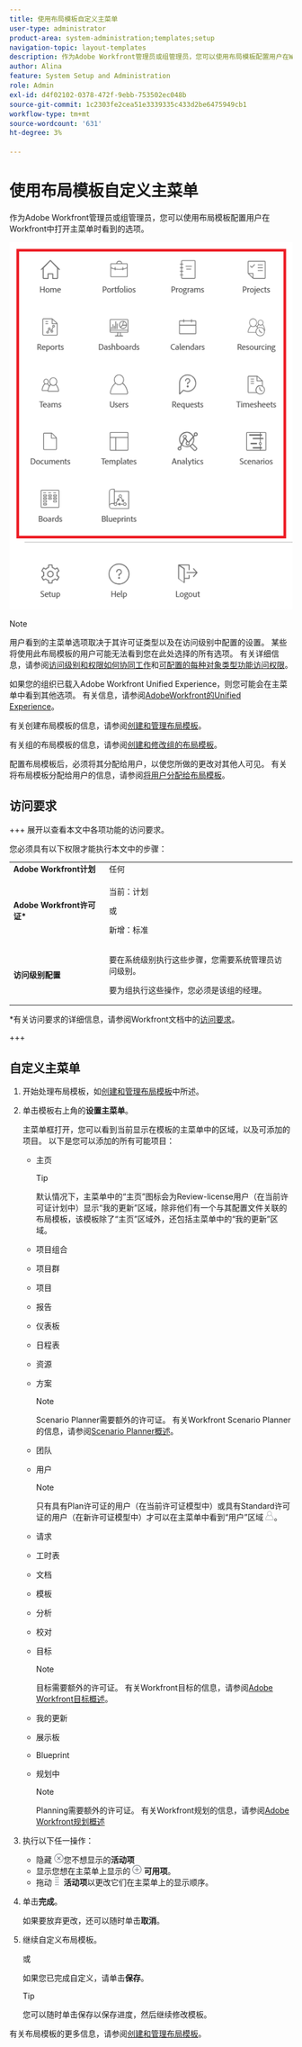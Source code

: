 ```yaml
---
title: 使用布局模板自定义主菜单
user-type: administrator
product-area: system-administration;templates;setup
navigation-topic: layout-templates
description: 作为Adobe Workfront管理员或组管理员，您可以使用布局模板配置用户在Workfront中打开主菜单时看到的选项。
author: Alina
feature: System Setup and Administration
role: Admin
exl-id: d4f02102-0378-472f-9ebb-753502ec048b
source-git-commit: 1c2303fe2cea51e3339335c433d2be6475949cb1
workflow-type: tm+mt
source-wordcount: '631'
ht-degree: 3%

---
```


# 使用布局模板自定义主菜单

<!--Audited: 01/2024-->

作为Adobe Workfront管理员或组管理员，您可以使用布局模板配置用户在Workfront中打开主菜单时看到的选项。

![主菜单选项](assets/main-menu-with-blueprints-no-branding.png)

>[!NOTE]
>
>用户看到的主菜单选项取决于其许可证类型以及在访问级别中配置的设置。 某些将使用此布局模板的用户可能无法看到您在此处选择的所有选项。 有关详细信息，请参阅[访问级别和权限如何协同工作](../../../administration-and-setup/add-users/access-levels-and-object-permissions/how-access-levels-permissions-work-together.md)和[可配置的每种对象类型功能访问权限](../../../administration-and-setup/add-users/access-levels-and-object-permissions/configurable-functionality-in-each-access-level-by-object-type.md)。
>
>如果您的组织已载入Adobe Workfront Unified Experience，则您可能会在主菜单中看到其他选项。 有关信息，请参阅[AdobeWorkfront的Unified Experience](/help/quicksilver/workfront-basics/navigate-workfront/workfront-navigation/adobe-unified-experience.md)。

有关创建布局模板的信息，请参阅[创建和管理布局模板](../use-layout-templates/create-and-manage-layout-templates.md)。

有关组的布局模板的信息，请参阅[创建和修改组的布局模板](../../../administration-and-setup/manage-groups/work-with-group-objects/create-and-modify-a-groups-layout-templates.md)。

配置布局模板后，必须将其分配给用户，以使您所做的更改对其他人可见。 有关将布局模板分配给用户的信息，请参阅[将用户分配给布局模板](../use-layout-templates/assign-users-to-layout-template.md)。

## 访问要求

+++ 展开以查看本文中各项功能的访问要求。

您必须具有以下权限才能执行本文中的步骤：

<table style="table-layout:auto"> 
 <col> 
 <col> 
 <tbody> 
  <tr> 
   <td role="rowheader"><strong>Adobe Workfront计划</strong></td> 
   <td>任何</td> 
  </tr> 
  <tr> 
   <td role="rowheader"><strong>Adobe Workfront许可证*</strong></td> 
   <td><p>当前：计划</p>
   或
   <p>新增：标准</p></td> 
  </tr> 
  <tr> 
   <td role="rowheader"><strong>访问级别配置</strong></td> 
   <td> <p>要在系统级别执行这些步骤，您需要系统管理员访问级别。</p>
    <p>要为组执行这些操作，您必须是该组的经理。</p> 
     </td> 
  </tr> 
 </tbody> 
</table>

*有关访问要求的详细信息，请参阅Workfront文档中的[访问要求](/help/quicksilver/administration-and-setup/add-users/access-levels-and-object-permissions/access-level-requirements-in-documentation.md)。

+++

## 自定义主菜单

1. 开始处理布局模板，如[创建和管理布局模板](../../../administration-and-setup/customize-workfront/use-layout-templates/create-and-manage-layout-templates.md)中所述。
1. 单击模板右上角的&#x200B;**设置主菜单**。

   主菜单框打开，您可以看到当前显示在模板的主菜单中的区域，以及可添加的项目。 以下是您可以添加的所有可能项目：
   * 主页

     >[!TIP]
     >
     >默认情况下，主菜单中的“主页”图标会为Review-license用户（在当前许可证计划中）显示“我的更新”区域，除非他们有一个与其配置文件关联的布局模板，该模板除了“主页”区域外，还包括主菜单中的“我的更新”区域。

   * 项目组合
   * 项目群
   * 项目
   * 报告
   * 仪表板
   * 日程表
   * 资源
   * 方案

     >[!NOTE]
     >
     >Scenario Planner需要额外的许可证。 有关Workfront Scenario Planner的信息，请参阅[Scenario Planner概述](../../../scenario-planner/scenario-planner-overview.md)。

   * 团队
   * 用户

     >[!NOTE]
     >
     >只有具有Plan许可证的用户（在当前许可证模型中）或具有Standard许可证的用户（在新许可证模型中）才可以在主菜单中看到“用户”区域![](assets/users-icon-in-main-menu.png)。

   * 请求
   * 工时表
   * 文档
   * 模板
   * 分析
   * 校对
   * 目标

     >[!NOTE]
     >
     >目标需要额外的许可证。 有关Workfront目标的信息，请参阅[Adobe Workfront目标概述](../../../workfront-goals/goal-management/wf-goals-overview.md)。

   * 我的更新
   * 展示板
   * Blueprint
   * 规划中

     >[!NOTE]
     >
     >Planning需要额外的许可证。 有关Workfront规划的信息，请参阅[Adobe Workfront规划概述](/help/quicksilver/planning/general/planning-overview.md)

1. 执行以下任一操作：

   * 隐藏![](assets/remove-icon---x-in-circle.png)您不想显示的&#x200B;**活动项**
   * 显示您想在主菜单上显示的![](assets/add-icon-plus-in-circle.png) **可用项**。
   * 拖动![](assets/move-icon---dots.png) **活动项**&#x200B;以更改它们在主菜单上的显示顺序。

1. 单击&#x200B;**完成**。

   如果要放弃更改，还可以随时单击&#x200B;**取消**。

1. 继续自定义布局模板。

   或

   如果您已完成自定义，请单击&#x200B;**保存**。

   >[!TIP]
   >
   >您可以随时单击保存以保存进度，然后继续修改模板。

有关布局模板的更多信息，请参阅[创建和管理布局模板](../../../administration-and-setup/customize-workfront/use-layout-templates/create-and-manage-layout-templates.md)。
